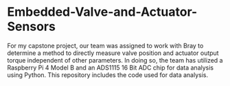 # Embedded-Valve-and-Actuator-Sensors

For my capstone project, our team was assigned to work with Bray to determine a method to directly measure valve position and actuator output torque independent of other parameters. In doing so, the team has utilized a Raspberry Pi 4 Model B and an ADS1115 16 Bit ADC chip for data analysis using Python. This repository includes the code used for data analysis.
